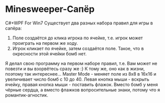# Minesweeper-Сапёр
C#+WPF
For Win7
Существует два разных набора правил для игры в сапёра:
1) Поле создаётся до клика игрока по ячейке, т.е. игрок может проиграть на первом же ходу.
2) Игрок кликает по ячейке, затем создаётся поле. Такое, что в окресности этой ячейки бомб нет.

Я делал свою программу на первом наборе правил, т.е. Вам может не повезти и вы взорвётесь сразу же :}
К тому же, оно как в жизни, поэтому так интереснее...
Master Mode - меняет поле из 8х8 в 16х16 и увеличивает число бомб с 10 до 40.
Левая кнопка мыши - вскрыть ячейку, правая кнопка мыши - поставить флажок.
Вместо бомб у меня чёрные сердца, а вместо флажков вопросительные знаки, потому что я романтик-агностик.

